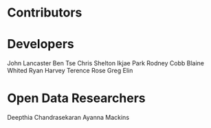 Contributors
============

# Developers
John Lancaster
Ben Tse
Chris Shelton
Ikjae Park
Rodney Cobb
Blaine Whited
Ryan Harvey
Terence Rose
Greg Elin

# Open Data Researchers
Deepthia Chandrasekaran
Ayanna Mackins

